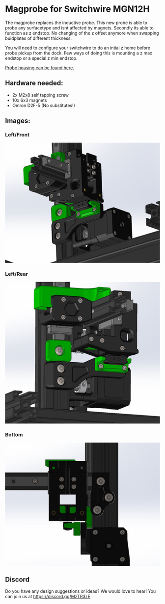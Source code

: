# Magprobe for Switchwire MGN12H

The magprobe replaces the inductive probe. This new probe is able to probe any surfacetype and isnt affected by magnets. 
Secondly its able to function as z endstop. No changing of the z offset anymore when swapping buidplates of different thickness.

You will need to configure your switchwire to do an intial z home before probe pickup from the dock. Few ways of doing this is mounting a z max endstop or a special z min endstop. 


[Probe housing can be found here.](../../../All_Printers/Microswitch_Probe/STLs/omron_d2f-5_microswitch_probe_body_x1_rev2.STL)

## Hardware needed: 
- 2x M2x8 self tapping screw 
- 10x 6x3 magnets 
- Omron D2F-5 (No substitutes!) 

## Images:
### Left/Front
![Left/Front View](./Pictures/1.JPG "Left/Front View")
### Left/Rear
![Left/Rear View](./Pictures/2.JPG "Left/Rear View")
### Bottom
![Bottom View](./Pictures/3.JPG "Bottom View")

## Discord
Do you have any design suggestions or ideas? We would love to hear! You can join us at https://discord.gg/MzTR3zE



